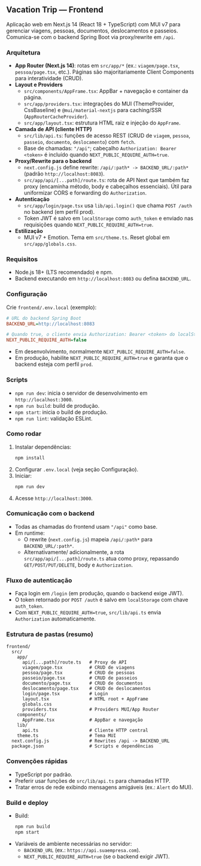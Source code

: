## Vacation Trip — Frontend

Aplicação web em Next.js 14 (React 18 + TypeScript) com MUI v7 para gerenciar viagens, pessoas, documentos, deslocamentos e passeios. Comunica-se com o backend Spring Boot via proxy/rewrite em `/api`.

### Arquitetura

- **App Router (Next.js 14)**: rotas em `src/app/*` (ex.: `viagem/page.tsx`, `pessoa/page.tsx`, etc.). Páginas são majoritariamente Client Components para interatividade (CRUD).
- **Layout e Providers**
  - `src/components/AppFrame.tsx`: AppBar + navegação e container da página.
  - `src/app/providers.tsx`: integrações do MUI (ThemeProvider, CssBaseline) e `@mui/material-nextjs` para caching/SSR (`AppRouterCacheProvider`).
  - `src/app/layout.tsx`: estrutura HTML raiz e injeção do `AppFrame`.
- **Camada de API (cliente HTTP)**
  - `src/lib/api.ts`: funções de acesso REST (CRUD de `viagem`, `pessoa`, `passeio`, `documento`, `deslocamento`) com `fetch`.
  - Base de chamadas: `"/api"`; cabeçalho `Authorization: Bearer <token>` é incluído quando `NEXT_PUBLIC_REQUIRE_AUTH=true`.
- **Proxy/Rewrite para o backend**
  - `next.config.js` define rewrite: `/api/:path* -> BACKEND_URL/:path*` (padrão `http://localhost:8083`).
  - `src/app/api/[...path]/route.ts`: rota de API Next que também faz proxy (encaminha método, body e cabeçalhos essenciais). Útil para uniformizar CORS e forwarding do `Authorization`.
- **Autenticação**
  - `src/app/login/page.tsx` usa `lib/api.login()` que chama `POST /auth` no backend (em perfil prod).
  - Token JWT é salvo em `localStorage` como `auth_token` e enviado nas requisições quando `NEXT_PUBLIC_REQUIRE_AUTH=true`.
- **Estilização**
  - MUI v7 + Emotion. Tema em `src/theme.ts`. Reset global em `src/app/globals.css`.

### Requisitos

- Node.js 18+ (LTS recomendado) e npm.
- Backend executando em `http://localhost:8083` ou defina `BACKEND_URL`.

### Configuração

Crie `frontend/.env.local` (exemplo):

```ini
# URL do backend Spring Boot
BACKEND_URL=http://localhost:8083

# Quando true, o cliente envia Authorization: Bearer <token> do localStorage
NEXT_PUBLIC_REQUIRE_AUTH=false
```

- Em desenvolvimento, normalmente `NEXT_PUBLIC_REQUIRE_AUTH=false`.
- Em produção, habilite `NEXT_PUBLIC_REQUIRE_AUTH=true` e garanta que o backend esteja com perfil `prod`.

### Scripts

- `npm run dev`: inicia o servidor de desenvolvimento em `http://localhost:3000`.
- `npm run build`: build de produção.
- `npm start`: inicia o build de produção.
- `npm run lint`: validação ESLint.

### Como rodar

1. Instalar dependências:
   ```bash
   npm install
   ```
2. Configurar `.env.local` (veja seção Configuração).
3. Iniciar:
   ```bash
   npm run dev
   ```
4. Acesse `http://localhost:3000`.

### Comunicação com o backend

- Todas as chamadas do frontend usam `"/api"` como base.
- Em runtime:
  - O rewrite (`next.config.js`) mapeia `/api/:path*` para `BACKEND_URL/:path*`.
  - Alternativamente/ adicionalmente, a rota `src/app/api/[...path]/route.ts` atua como proxy, repassando `GET/POST/PUT/DELETE`, body e `Authorization`.

### Fluxo de autenticação

- Faça login em `/login` (em produção, quando o backend exige JWT).
- O token retornado por `POST /auth` é salvo em `localStorage` com chave `auth_token`.
- Com `NEXT_PUBLIC_REQUIRE_AUTH=true`, `src/lib/api.ts` envia `Authorization` automaticamente.

### Estrutura de pastas (resumo)

```
frontend/
  src/
    app/
      api/[...path]/route.ts   # Proxy de API
      viagem/page.tsx          # CRUD de viagens
      pessoa/page.tsx          # CRUD de pessoas
      passeio/page.tsx         # CRUD de passeios
      documento/page.tsx       # CRUD de documentos
      deslocamento/page.tsx    # CRUD de deslocamentos
      login/page.tsx           # Login
      layout.tsx               # HTML root + AppFrame
      globals.css
      providers.tsx            # Providers MUI/App Router
    components/
      AppFrame.tsx             # AppBar e navegação
    lib/
      api.ts                   # Cliente HTTP central
    theme.ts                   # Tema MUI
  next.config.js               # Rewrites /api -> BACKEND_URL
  package.json                 # Scripts e dependências
```

### Convenções rápidas

- TypeScript por padrão.
- Preferir usar funções de `src/lib/api.ts` para chamadas HTTP.
- Tratar erros de rede exibindo mensagens amigáveis (ex.: `Alert` do MUI).

### Build e deploy

- Build:
  ```bash
  npm run build
  npm start
  ```
- Variáveis de ambiente necessárias no servidor:
  - `BACKEND_URL` (ex.: `https://api.suaempresa.com`).
  - `NEXT_PUBLIC_REQUIRE_AUTH=true` (se o backend exigir JWT).


